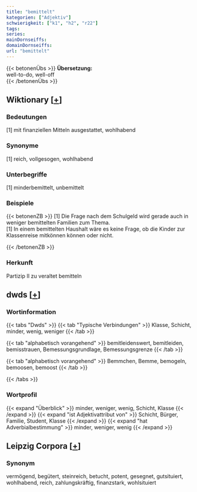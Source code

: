 ```yaml
---
title: "bemittelt"
kategorien: ["Adjektiv"]
schwierigkeit: ["k1", "h2", "r22"]
tags:
series:
mainDornseiffs:
domainDornseiffs:
url: "bemittelt"
---
```


{{< betonenÜbs >}}
**Übersetzung:**  
well-to-do, well-off  
{{< /betonenÜbs >}}

## Wiktionary [[+](https://de.wiktionary.org/wiki/bemittelt)]

### Bedeutungen
[1] mit finanziellen Mitteln ausgestattet, wohlhabend  

### Synonyme
[1] reich, vollgesogen, wohlhabend  

### Unterbegriffe
[1] minderbemittelt, unbemittelt  

### Beispiele
{{< betonenZB >}}
[1] Die Frage nach dem Schulgeld wird gerade auch in weniger bemittelten Familien zum Thema.  
[1] In einem bemittelten Haushalt wäre es keine Frage, ob die Kinder zur Klassenreise mitkönnen können oder nicht.  

{{< /betonenZB >}}
### Herkunft
Partizip II zu veraltet bemitteln  



## dwds [[+](https://www.dwds.de/wb/bemittelt)]

### Wortinformation
{{< tabs "Dwds" >}}
{{< tab "Typische Verbindungen" >}}
Klasse, Schicht, minder, wenig, weniger
{{< /tab >}}

{{< tab "alphabetisch vorangehend" >}}
bemitleidenswert, bemitleiden, bemisstrauen, Bemessungsgrundlage, Bemessungsgrenze
{{< /tab >}}

{{< tab "alphabetisch vorangehend" >}}
Bemmchen, Bemme, bemogeln, bemoosen, bemoost
{{< /tab >}}

{{< /tabs >}}

### Wortprofil
{{< expand "Überblick" >}} minder, weniger, wenig, Schicht, Klasse {{< /expand >}}
{{< expand "ist Adjektivattribut von" >}} Schicht, Bürger, Familie, Student, Klasse {{< /expand >}}
{{< expand "hat Adverbialbestimmung" >}} minder, weniger, wenig {{< /expand >}}

## Leipzig Corpora [[+](https://corpora.uni-leipzig.de/en/res?word=bemittelt&corpusId=deu_newscrawl-public_2018)]


### Synonym
vermögend, begütert, steinreich, betucht, potent, gesegnet, gutsituiert, wohlhabend, reich, zahlungskräftig, finanzstark, wohlsituiert


